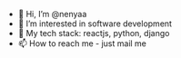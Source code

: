 - 👋 Hi, I’m @nenyaa
- 👀 I’m interested in software development
- 🌱 My tech stack: reactjs, python, django  
- 📫 How to reach me - just mail me

<!---
nenyaa/nenyaa is a ✨ special ✨ repository because its `README.md` (this file) appears on your GitHub profile.
You can click the Preview link to take a look at your changes.
--->
